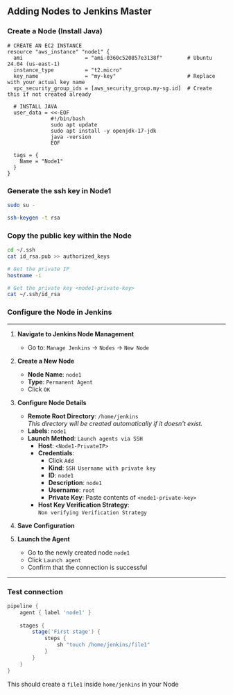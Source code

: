 ## Adding Nodes to Jenkins Master

### Create a Node (Install Java)
```hcl
# CREATE AN EC2 INSTANCE
resource "aws_instance" "node1" {
  ami                    = "ami-0360c520857e3138f"        # Ubuntu 24.04 (us-east-1)
  instance_type          = "t2.micro"
  key_name               = "my-key"                       # Replace with your actual key name
  vpc_security_group_ids = [aws_security_group.my-sg.id]  # Create this if not created already

  # INSTALL JAVA
  user_data = <<-EOF
              #!/bin/bash
              sudo apt update
              sudo apt install -y openjdk-17-jdk
              java -version
              EOF

  tags = {
    Name = "Node1"
  }
}
```

### Generate the ssh key in Node1
```sh
sudo su -
```
```sh
ssh-keygen -t rsa
```

### Copy the public key within the Node
```sh
cd ~/.ssh
cat id_rsa.pub >> authorized_keys
```
```sh
# Get the private IP
hostname -i
```
```sh
# Get the private key <node1-private-key>
cat ~/.ssh/id_rsa
```

### Configure the Node in Jenkins
---
1. **Navigate to Jenkins Node Management**
   - Go to: `Manage Jenkins` → `Nodes` → `New Node`

2. **Create a New Node**
   - **Node Name**: `node1`
   - **Type**: `Permanent Agent`
   - Click `OK`

3. **Configure Node Details**
   - **Remote Root Directory**: `/home/jenkins`  
     _This directory will be created automatically if it doesn't exist._
   - **Labels**: `node1`
   - **Launch Method**: `Launch agents via SSH`
     - **Host**: `<Node1-PrivateIP>`
     - **Credentials**:
       - Click `Add`
       - **Kind**: `SSH Username with private key`
       - **ID**: `node1`
       - **Description**: `node1`
       - **Username**: `root`
       - **Private Key**: Paste contents of `<node1-private-key>`
     - **Host Key Verification Strategy**:  
       `Non verifying Verification Strategy`

4. **Save Configuration**

5. **Launch the Agent**
   - Go to the newly created node `node1`
   - Click `Launch agent`
   - Confirm that the connection is successful
---

### Test connection
```groovy
pipeline {
    agent { label 'node1' }
    
    stages {
        stage('First stage') {
            steps {
                sh "touch /home/jenkins/file1"
            }
        }
    }
}
```
This should create a `file1` inside `home/jenkins` in your Node
